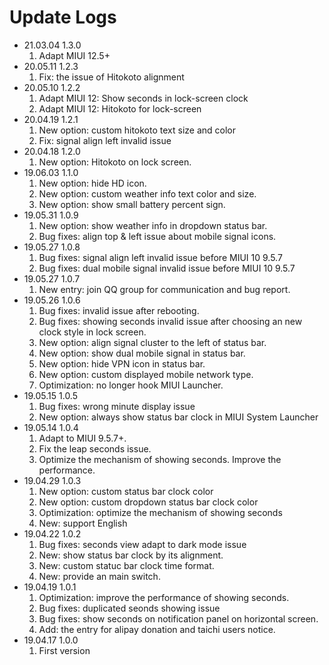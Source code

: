 # Update Logs
- 21.03.04 1.3.0
  1. Adapt MIUI 12.5+
- 20.05.11 1.2.3
  1. Fix: the issue of Hitokoto alignment
- 20.05.10 1.2.2
  1. Adapt MIUI 12: Show seconds in lock-screen clock
  2. Adapt MIUI 12: Hitokoto for lock-screen
- 20.04.19 1.2.1
  1. New option: custom hitokoto text size and color
  2. Fix: signal align left invalid issue
- 20.04.18 1.2.0
  1. New option: Hitokoto on lock screen.
- 19.06.03 1.1.0
  1. New option: hide HD icon.
  2. New option: custom weather info text color and size.
  3. New option: show small battery percent sign.
- 19.05.31 1.0.9
  1. New option: show weather info in dropdown status bar.
  2. Bug fixes: align top & left issue about mobile signal icons.
- 19.05.27 1.0.8
  1. Bug fixes: signal align left invalid issue before MIUI 10 9.5.7
  2. Bug fixes: dual mobile signal invalid issue before MIUI 10 9.5.7
- 19.05.27 1.0.7
  1. New entry: join QQ group for communication and bug report.
- 19.05.26 1.0.6
  1. Bug fixes: invalid issue after rebooting.
  2. Bug fixes: showing seconds invalid issue after choosing an new clock style in lock screen.
  3. New option: align signal cluster to the left of status bar.
  4. New option: show dual mobile signal in status bar.
  5. New option: hide VPN icon in status bar.
  6. New option: custom displayed mobile network type.
  7. Optimization: no longer hook MIUI Launcher.
- 19.05.15 1.0.5
  1. Bug fixes: wrong minute display issue
  2. New option: always show status bar clock in MIUI System Launcher
- 19.05.14 1.0.4
  1. Adapt to MIUI 9.5.7+.
  2. Fix the leap seconds issue.
  3. Optimize the mechanism of showing seconds. Improve the performance.
- 19.04.29 1.0.3
  1. New option: custom status bar clock color
  2. New option: custom dropdown status bar clock color
  3. Optimization: optimize the mechanism of showing seconds
  4. New: support English
- 19.04.22 1.0.2
  1. Bug fixes: seconds view adapt to dark mode issue
  2. New: show status bar clock by its alignment.
  3. New: custom statuc bar clock time format.
  4. New: provide an main switch.
- 19.04.19 1.0.1
  1. Optimization: improve the performance of showing seconds.
  2. Bug fixes: duplicated seonds showing issue
  3. Bug fixes: show seconds on notification panel on horizontal screen.
  4. Add: the entry for alipay donation and taichi users notice.
- 19.04.17 1.0.0
  1. First version